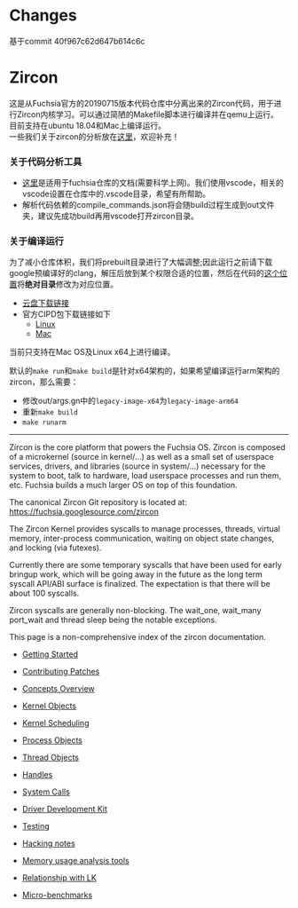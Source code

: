 # Changes

基于commit 40f967c62d647b614c6c



# Zircon  
这是从Fuchsia官方的20190715版本代码仓库中分离出来的Zircon代码，用于进行Zircon内核学习。可以通过简陋的Makefile脚本进行编译并在qemu上运行。  
目前支持在ubuntu 18.04和Mac上编译运行。  
一些我们关于zircon的分析放在[这里](https://github.com/PanQL/zircon-notes)，欢迎补充！  
### 关于代码分析工具  
* [这里](https://fuchsia.googlesource.com/fuchsia/+/refs/heads/master/docs/development/languages/c-cpp/editors.md)是适用于fuchsia仓库的文档(需要科学上网)。我们使用vscode，相关的vscode设置在仓库中的.vscode目录，希望有所帮助。  
* 解析代码依赖的compile_commands.json将会随build过程生成到out文件夹，建议先成功build再用vscode打开zircon目录。  
### 关于编译运行  
为了减小仓库体积，我们将prebuilt目录进行了大幅调整;因此运行之前请下载google预编译好的clang，解压后放到某个权限合适的位置，然后在代码的[这个位置](https://github.com/PanQL/zircon/blob/master/public/gn/toolchain/clang.gni#L16)将**绝对目录**修改为对应位置。  
* [云盘下载链接](https://cloud.tsinghua.edu.cn/d/7ab1d87feecd4b2cb3d8/)  
* 官方CIPD包下载链接如下  
    * [Linux](https://chrome-infra-packages.appspot.com/p/fuchsia/clang/linux-amd64/+/oEsFSe99FkcDKVxZkAY0MKi6C-yYOan1m-QL45N33W8C)  
    * [Mac](https://chrome-infra-packages.appspot.com/p/fuchsia/clang/mac-amd64/+/Lc64-GTi4kihzkCnW8Vaa80TWTnMpZY0Fy6AqChmqvcC)  

当前只支持在Mac OS及Linux x64上进行编译。  

默认的`make run`和`make build`是针对x64架构的，如果希望编译运行arm架构的zircon，那么需要：
* 修改out/args.gn中的`legacy-image-x64`为`legacy-image-arm64`  
* 重新`make build`  
* `make runarm`  

----  

Zircon is the core platform that powers the Fuchsia OS.  Zircon is
composed of a microkernel (source in kernel/...) as well as a small
set of userspace services, drivers, and libraries (source in system/...)
necessary for the system to boot, talk to hardware, load userspace
processes and run them, etc.  Fuchsia builds a much larger OS on top
of this foundation.

The canonical Zircon Git repository is located
at: https://fuchsia.googlesource.com/zircon

The Zircon Kernel provides syscalls to manage processes, threads,
virtual memory, inter-process communication, waiting on object state
changes, and locking (via futexes).

Currently there are some temporary syscalls that have been used for early
bringup work, which will be going away in the future as the long term
syscall API/ABI surface is finalized.  The expectation is that there will
be about 100 syscalls.

Zircon syscalls are generally non-blocking.  The wait_one, wait_many
port_wait and thread sleep being the notable exceptions.

This page is a non-comprehensive index of the zircon documentation.

+ [Getting Started](docs/getting_started.md)
+ [Contributing Patches](docs/contributing.md)

+ [Concepts Overview](docs/concepts.md)
+ [Kernel Objects](docs/objects.md)
+ [Kernel Scheduling](docs/kernel_scheduling.md)
+ [Process Objects](docs/objects/process.md)
+ [Thread Objects](docs/objects/thread.md)
+ [Handles](docs/handles.md)
+ [System Calls](docs/syscalls.md)

+ [Driver Development Kit](docs/ddk/overview.md)

+ [Testing](docs/testing.md)
+ [Hacking notes](docs/hacking.md)
+ [Memory usage analysis tools](docs/memory.md)
+ [Relationship with LK](docs/zx_and_lk.md)
+ [Micro-benchmarks](docs/benchmarks/microbenchmarks.md)
